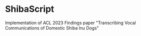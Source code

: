 # ShibaScript

Implementation of ACL 2023 Findings paper "Transcribing Vocal Communications of Domestic Shiba lnu Dogs"
